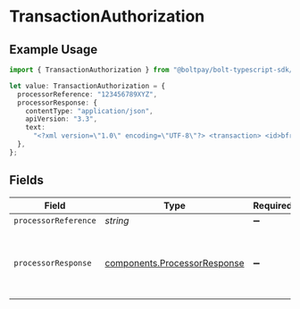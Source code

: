 # TransactionAuthorization

## Example Usage

```typescript
import { TransactionAuthorization } from "@boltpay/bolt-typescript-sdk/models/components";

let value: TransactionAuthorization = {
  processorReference: "123456789XYZ",
  processorResponse: {
    contentType: "application/json",
    apiVersion: "3.3",
    text:
      "<?xml version=\"1.0\" encoding=\"UTF-8\"?> <transaction> <id>bfraj39q</id> <status>authorized</status> <type>sale</type> <currency-iso-code>USD</currency-iso-code> <amount>57.71</amount> <amount-requested>57.71</amount-requested> <merchant-account-id>GenericMerchant</merchant-account-id> <order-id>ORDER123456</order-id> <created-at type=\"datetime\">2024-11-20T12:36:53Z</created-at> <updated-at type=\"datetime\">2024-11-20T12:36:54Z</updated-at> <customer> <first-name>John</first-name> <last-name>Doe</last-name> <email>example@example.com</email> <phone>1234567890</phone> <international-phone></international-phone> </customer> <billing> <first-name>John</first-name> <last-name>Doe</last-name> <street-address>123 Generic St</street-address> <locality>GenericCity</locality> <region>GenericRegion</region> <postal-code>12345</postal-code> <country-name>GenericCountry</country-name> <country-code-alpha2>GC</country-code-alpha2> <country-code-alpha3>GCR</country-code-alpha3> <country-code-numeric>999</country-code-numeric> <international-phone></international-phone> </billing> <refund-ids type=\"array\"></refund-ids> <partial-settlement-transaction-ids type=\"array\"></partial-settlement-transaction-ids> <shipping> <international-phone></international-phone> </shipping> <custom-fields></custom-fields> <account-funding-transaction type=\"boolean\">false</account-funding-transaction> <avs-postal-code-response-code>M</avs-postal-code-response-code> <avs-street-address-response-code>M</avs-street-address-response-code> <cvv-response-code>I</cvv-response-code> <processor-authorization-code>123456</processor-authorization-code> <processor-response-code>1000</processor-response-code> <processor-response-text>Approved</processor-response-text> <tax-exempt type=\"boolean\">false</tax-exempt> <processed-with-network-token type=\"boolean\">false</processed-with-network-token> <credit-card> <image-url>https://assets.braintreegateway.com/payment_method_logo/unknown.png?environment=production</image-url> <is-network-tokenized type=\"boolean\">false</is-network-tokenized> <prepaid>Unknown</prepaid> <healthcare>Unknown</healthcare> <debit>Unknown</debit> <durbin-regulated>Unknown</durbin-regulated> <commercial>Unknown</commercial> <payroll>Unknown</payroll> <issuing-bank>Unknown</issuing-bank> <country-of-issuance>Unknown</country-of-issuance> <product-id>Unknown</product-id> <venmo-sdk type=\"boolean\">false</venmo-sdk> </credit-card> <apple-pay> <prepaid>No</prepaid> <healthcare>Unknown</healthcare> <debit>No</debit> <durbin-regulated>Unknown</durbin-regulated> <commercial>No</commercial> <payroll>Unknown</payroll> <issuing-bank>GenericBank</issuing-bank> <country-of-issuance>GCR</country-of-issuance> <product-id>Unknown</product-id> <bin>411111</bin> <card-type>Apple Pay - GenericCard</card-type> <last-4>1234</last-4> <expiration-month>12</expiration-month> <expiration-year>2028</expiration-year> <image-url>https://assets.braintreegateway.com/payment_method_logo/apple_pay.png?environment=production</image-url> <payment-instrument-name>Card 1234</payment-instrument-name> <source-description>Card 1234</source-description> </apple-pay> <status-history type=\"array\"> <status-event> <timestamp type=\"datetime\">2024-11-20T12:36:54Z</timestamp> <status>authorized</status> <amount>57.71</amount> <transaction-source>api</transaction-source> </status-event> </status-history> <subscription></subscription> <add-ons type=\"array\"></add-ons> <discounts type=\"array\"></discounts> <descriptor></descriptor> <recurring type=\"boolean\">false</recurring> <channel></channel> <disbursement-details></disbursement-details> <disputes type=\"array\"></disputes> <authorization-adjustments type=\"array\"></authorization-adjustments> <payment-instrument-type>generic_card</payment-instrument-type> <processor-settlement-response-code></processor-settlement-response-code> <processor-settlement-response-text></processor-settlement-response-text> <network-transaction-id>123456789012345</network-transaction-id> <processor-response-type>approved</processor-response-type> <authorization-expires-at type=\"datetime\">2024-11-27T12:36:54Z</authorization-expires-at> <retry-ids type=\"array\"></retry-ids> <retried type=\"boolean\">false</retried> <refund-global-ids type=\"array\"></refund-global-ids> <partial-settlement-transaction-global-ids type=\"array\"></partial-settlement-transaction-global-ids> <global-id>generic_global_id</global-id> <retry-global-ids type=\"array\"></retry-global-ids> <retrieval-reference-number>123456789012345</retrieval-reference-number> <installments type=\"array\"></installments> <refunded-installments type=\"array\"></refunded-installments> <merchant-address></merchant-address> <pin-verified type=\"boolean\">false</pin-verified> <payment-receipt> <id>bfraj39q</id> <global-id>generic_global_id</global-id> <amount>57.71</amount> <currency-iso-code>USD</currency-iso-code> <processor-response-code>1000</processor-response-code> <processor-response-text>Approved</processor-response-text> <processor-authorization-code>123456</processor-authorization-code> <merchant-address></merchant-address> <type>sale</type> <pin-verified type=\"boolean\">false</pin-verified> </payment-receipt> </transaction>",
  },
};
```

## Fields

| Field                                                                        | Type                                                                         | Required                                                                     | Description                                                                  | Example                                                                      |
| ---------------------------------------------------------------------------- | ---------------------------------------------------------------------------- | ---------------------------------------------------------------------------- | ---------------------------------------------------------------------------- | ---------------------------------------------------------------------------- |
| `processorReference`                                                         | *string*                                                                     | :heavy_minus_sign:                                                           | N/A                                                                          | 123456789XYZ                                                                 |
| `processorResponse`                                                          | [components.ProcessorResponse](../../models/components/processorresponse.md) | :heavy_minus_sign:                                                           | Raw authorization response from the payment processor                        |                                                                              |